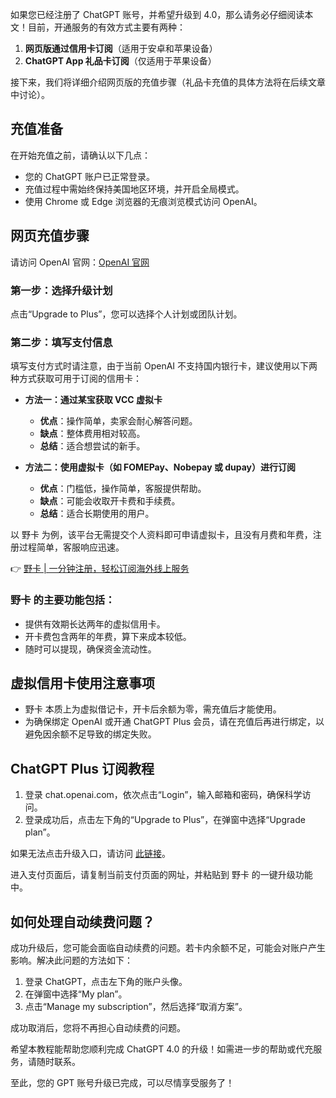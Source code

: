 如果您已经注册了 ChatGPT 账号，并希望升级到 4.0，那么请务必仔细阅读本文！目前，开通服务的有效方式主要有两种：

1. **网页版通过信用卡订阅**（适用于安卓和苹果设备）
2. **ChatGPT App 礼品卡订阅**（仅适用于苹果设备）

接下来，我们将详细介绍网页版的充值步骤（礼品卡充值的具体方法将在后续文章中讨论）。

## 充值准备

在开始充值之前，请确认以下几点：

- 您的 ChatGPT 账户已正常登录。
- 充值过程中需始终保持美国地区环境，并开启全局模式。
- 使用 Chrome 或 Edge 浏览器的无痕浏览模式访问 OpenAI。

## 网页充值步骤

请访问 OpenAI 官网：[OpenAI 官网](https://openai.com)

### 第一步：选择升级计划

点击“Upgrade to Plus”，您可以选择个人计划或团队计划。

### 第二步：填写支付信息

填写支付方式时请注意，由于当前 OpenAI 不支持国内银行卡，建议使用以下两种方式获取可用于订阅的信用卡：

- **方法一：通过某宝获取 VCC 虚拟卡**
  - **优点**：操作简单，卖家会耐心解答问题。
  - **缺点**：整体费用相对较高。
  - **总结**：适合想尝试的新手。

- **方法二：使用虚拟卡（如 FOMEPay、Nobepay 或 dupay）进行订阅**
  - **优点**：门槛低，操作简单，客服提供帮助。
  - **缺点**：可能会收取开卡费和手续费。
  - **总结**：适合长期使用的用户。

以 野卡 为例，该平台无需提交个人资料即可申请虚拟卡，且没有月费和年费，注册过程简单，客服响应迅速。

👉 [野卡 | 一分钟注册，轻松订阅海外线上服务](https://bit.ly/bewildcard)

### 野卡 的主要功能包括：

- 提供有效期长达两年的虚拟信用卡。
- 开卡费包含两年的年费，算下来成本较低。
- 随时可以提现，确保资金流动性。

## 虚拟信用卡使用注意事项

- 野卡 本质上为虚拟借记卡，开卡后余额为零，需充值后才能使用。
- 为确保绑定 OpenAI 或开通 ChatGPT Plus 会员，请在充值后再进行绑定，以避免因余额不足导致的绑定失败。

## ChatGPT Plus 订阅教程

1. 登录 chat.openai.com，依次点击“Login”，输入邮箱和密码，确保科学访问。
2. 登录成功后，点击左下角的“Upgrade to Plus”，在弹窗中选择“Upgrade plan”。

如果无法点击升级入口，请访问 [此链接](https://chat.openai.com/invite/accepted)。

进入支付页面后，请复制当前支付页面的网址，并粘贴到 野卡 的一键升级功能中。

## 如何处理自动续费问题？

成功升级后，您可能会面临自动续费的问题。若卡内余额不足，可能会对账户产生影响。解决此问题的方法如下：

1. 登录 ChatGPT，点击左下角的账户头像。
2. 在弹窗中选择“My plan”。
3. 点击“Manage my subscription”，然后选择“取消方案”。

成功取消后，您将不再担心自动续费的问题。

希望本教程能帮助您顺利完成 ChatGPT 4.0 的升级！如需进一步的帮助或代充服务，请随时联系。

至此，您的 GPT 账号升级已完成，可以尽情享受服务了！